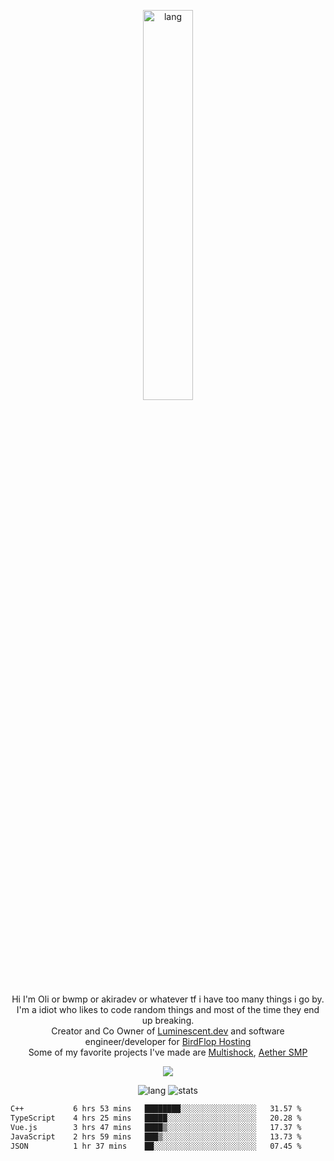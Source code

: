 <p align="center">
 <a href="https://luminescent.dev">
  <img width="40%" alt="lang" src="https://github.com/bwmp/bwmp/blob/main/l_10.png?raw=true" />
 </a>
</p>

<p align="center">
 Hi I'm Oli or bwmp or akiradev or whatever tf i have too many things i go by.<br>
 I'm a idiot who likes to code random things and most of the time they end up breaking.<br>
 Creator and Co Owner of <a href="https://luminescent.dev">Luminescent.dev</a> and software engineer/developer for <a href="https://www.birdflop.com">BirdFlop Hosting</a><br>
 Some of my favorite projects I've made are <a href="https://github.com/PiShock-Inc/MultiShock">Multishock</a>, <a href="https://www.aethersmp.com">Aether SMP</a>
</p>

<p align="center">
  <a href="https://discord.com/users/798738506859282482"><img align="center" src="https://lanyard-profile-readme.vercel.app/api/798738506859282482?bg=433e4f&borderRadius=10px&showDisplayName=true&idleMessage=Probably%20sleeping"/></a>
</p>

<p align="center">
 <img alt="lang" src="https://github-readme-stats.vercel.app/api/top-langs/?username=bwmp&layout=compact&hide_border=true&langs_count=10&theme=transparent&custom_title=Languages" />
 <img alt="stats" src="https://github-readme-stats.vercel.app/api?username=bwmp&show_icons=true&hide_border=true&count_private=true&theme=transparent&custom_title=Statistics">
</p>
<p align="center">
 <!--START_SECTION:waka-->

```txt
C++           6 hrs 53 mins   ████████░░░░░░░░░░░░░░░░░   31.57 %
TypeScript    4 hrs 25 mins   █████░░░░░░░░░░░░░░░░░░░░   20.28 %
Vue.js        3 hrs 47 mins   ████▒░░░░░░░░░░░░░░░░░░░░   17.37 %
JavaScript    2 hrs 59 mins   ███▒░░░░░░░░░░░░░░░░░░░░░   13.73 %
JSON          1 hr 37 mins    ██░░░░░░░░░░░░░░░░░░░░░░░   07.45 %
```

<!--END_SECTION:waka-->
</p>
